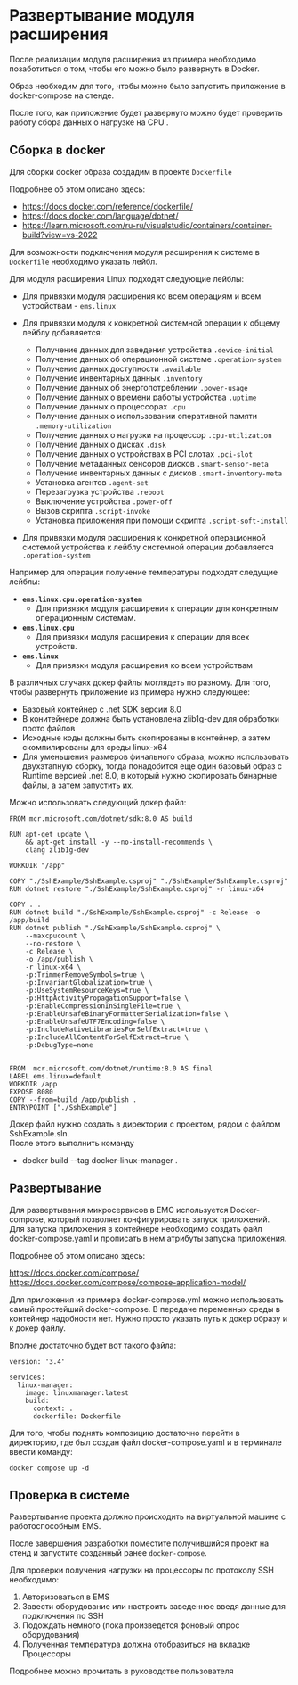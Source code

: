 # Развертывание модуля расширения

После реализации модуля расширения из примера необходимо позаботиться о том, чтобы его можно было развернуть в Docker.

Образ необходим для того, чтобы можно было запустить приложение в docker-compose на стенде.

После того, как приложение будет развернуто можно будет проверить работу сбора данных о нагрузке на CPU .

## Сборка в docker

Для сборки docker образа создадим в проекте `Dockerfile`

Подробнее об этом описано здесь:

- <https://docs.docker.com/reference/dockerfile/>
- <https://docs.docker.com/language/dotnet/>
- <https://learn.microsoft.com/ru-ru/visualstudio/containers/container-build?view=vs-2022>

Для возможности подключения модуля расширения к системе в `Dockerfile` необходимо указать лейбл.

Для модуля расширения Linux подходят следующие лейблы:
* Для привязки модуля расширения ко всем операциям и всем устройствам - `ems.linux`
* Для привязки модуля к конкретной системной операции к общему лейблу добавляется:
    * Получение данных для заведения устройства `.device-initial`
    * Получение данных об операционной системе `.operation-system`
    * Получение данных доступности `.available`
    * Получение инвентарных данных `.inventory`
    * Получение данных об энергопотреблении `.power-usage`
	* Получение данных о времени работы устройства `.uptime`
	* Получение данных о процессорах `.cpu`
	* Получение данных о использовании оперативной памяти `.memory-utilization`
	* Получение данных о нагрузки на процессор `.cpu-utilization`
	* Получение данных о дисках `.disk`
	* Получение данных о устройствах в PCI слотах `.pci-slot`
	* Получение метаданных сенсоров дисков `.smart-sensor-meta`
	* Получение инвентарных данных с дисков `.smart-inventory-meta`
	* Установка агентов `.agent-set`
	* Перезагрузка устройства `.reboot`
	* Выключение устройства `.power-off`
	* Вызов скрипта `.script-invoke`
	* Установка приложения при помощи скрипта `.script-soft-install`
    
* Для привязки модуля расширения к конкретной операционной системой устройства к лейблу системной операции добавляется `.operation-system`

Например для операции получение температуры подходят следущие лейблы:

- **`ems.linux.cpu.operation-system`**
    - Для привязки модуля расширения к операции для конкретным операционным системам.
- **`ems.linux.cpu`**
    - Для привязки модуля расширения к операции для всех устройств.
- **`ems.linux`**
    - Для привязки модуля расширения ко всем устройствам

В различных случаях докер файлы моглядеть по разному. 
Для того, чтобы развернуть приложение из примера нужно следующее:

*	Базовый контейнер с .net SDK версии 8.0
*	В конитейнере должна быть установлена zlib1g-dev для обработки прото файлов
*	Исходные коды должны быть скопированы в контейнер, а затем скомпилированы для среды linux-x64
*	Для уменьшения размеров финального образа, можно использовать двухэтапную сборку, тогда понадобится еще один базовый образ с Runtime версией .net 8.0, в который нужно скопировать
бинарные файлы, а затем запустить их.

Можно использовать следующий докер файл:
	
	FROM mcr.microsoft.com/dotnet/sdk:8.0 AS build

	RUN apt-get update \
		&& apt-get install -y --no-install-recommends \
		clang zlib1g-dev

	WORKDIR "/app"

	COPY "./SshExample/SshExample.csproj" "./SshExample/SshExample.csproj"
	RUN dotnet restore "./SshExample/SshExample.csproj" -r linux-x64

	COPY . .
	RUN dotnet build "./SshExample/SshExample.csproj" -c Release -o /app/build
	RUN dotnet publish "./SshExample/SshExample.csproj" \
		--maxcpucount \
		--no-restore \
		-c Release \
		-o /app/publish \
		-r linux-x64 \
		-p:TrimmerRemoveSymbols=true \
		-p:InvariantGlobalization=true \
		-p:UseSystemResourceKeys=true \
		-p:HttpActivityPropagationSupport=false \
		-p:EnableCompressionInSingleFile=true \
		-p:EnableUnsafeBinaryFormatterSerialization=false \
		-p:EnableUnsafeUTF7Encoding=false \
		-p:IncludeNativeLibrariesForSelfExtract=true \
		-p:IncludeAllContentForSelfExtract=true \
		-p:DebugType=none


	FROM  mcr.microsoft.com/dotnet/runtime:8.0 AS final
	LABEL ems.linux=default
	WORKDIR /app
	EXPOSE 8080
	COPY --from=build /app/publish .
	ENTRYPOINT ["./SshExample"]


Докер файл нужно создать в директории с проектом, рядом с файлом SshExample.sln.  
После этого выполнить команду

*	docker build --tag docker-linux-manager .
## Развертывание


Для развертывания микросервисов в ЕМС используется Docker-compose, который позволяет конфигурировать запуск приложений.  
Для запуска приложения в контейнере необходимо создать файл docker-compose.yaml и прописать в нем атрибуты запуска приложения.

Подробнее об этом описано здесь:

https://docs.docker.com/compose/
https://docs.docker.com/compose/compose-application-model/


Для приложения из примера docker-compose.yml можно использовать самый простейший docker-compose. В передаче переменных среды в контейнер надобности нет.
Нужно просто указать путь к докер образу и к докер файлу.

Вполне достаточно будет вот такого файла:
	
	version: '3.4'

	services:
	  linux-manager:
		image: linuxmanager:latest
		build:
		  context: .
		  dockerfile: Dockerfile

Для того, чтобы поднять композицию достаточно перейти в директорию, где был создан файл docker-compose.yaml и в терминале ввести команду:

	docker compose up -d

## Проверка в системе

Развертывание проекта должно происходить на виртуальной машине с работоспособным EMS.

После завершения разработки поместите получившийся проект на стенд и запустите созданный ранее `docker-compose`.

Для проверки получения нагрузки на процессоры по протоколу SSH необходимо:

1) Авторизоваться в EMS
2) Завести оборудование или настроить заведенное введя данные для подключения по SSH
3) Подождать немного (пока произведется фоновый опрос оборудования)
4) Полученная температура должна отобразиться на вкладке Процессоры

Подробнее можно прочитать в руководстве пользователя
